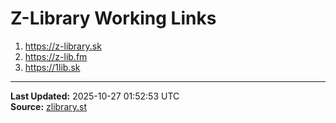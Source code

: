 # Z-Library Working Links

1. https://z-library.sk
2. https://z-lib.fm
3. https://1lib.sk

---
**Last Updated:** 2025-10-27 01:52:53 UTC  
**Source:** [zlibrary.st](https://zlibrary.st/new-z-library-official-website-links)

